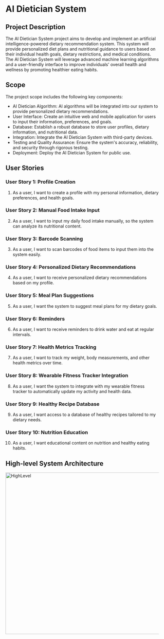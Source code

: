 # AI Dietician System

## Project Description
The AI Dietician System project aims to develop and implement an artificial intelligence-powered dietary recommendation system. This system will provide personalized diet plans and nutritional guidance to users based on their individual health goals, dietary restrictions, and medical conditions. The AI Dietician System will leverage advanced machine learning algorithms and a user-friendly interface to improve individuals' overall health and wellness by promoting healthier eating habits.

## Scope
The project scope includes the following key components:

- AI Dietician Algorithm: AI algorithms will be integrated into our system to provide personalized dietary recommendations.
- User Interface: Create an intuitive web and mobile application for users to input their information, preferences, and goals.
- Database: Establish a robust database to store user profiles, dietary information, and nutritional data.
- Integration: Integrate the AI Dietician System with third-party devices.
- Testing and Quality Assurance: Ensure the system's accuracy, reliability, and security through rigorous testing.
- Deployment: Deploy the AI Dietician System for public use.

## User Stories

### User Story 1: Profile Creation
1. As a user, I want to create a profile with my personal information, dietary preferences, and health goals.
   
### User Story 2: Manual Food Intake Input
2. As a user, I want to input my daily food intake manually, so the system can analyze its nutritional content.

### User Story 3: Barcode Scanning
3. As a user, I want to scan barcodes of food items to input them into the system easily.

### User Story 4: Personalized Dietary Recommendations
4. As a user, I want to receive personalized dietary recommendations based on my profile.

### User Story 5: Meal Plan Suggestions
5. As a user, I want the system to suggest meal plans for my dietary goals.

### User Story 6: Reminders
6. As a user, I want to receive reminders to drink water and eat at regular intervals.

### User Story 7: Health Metrics Tracking
7. As a user, I want to track my weight, body measurements, and other health metrics over time.

### User Story 8: Wearable Fitness Tracker Integration
8. As a user, I want the system to integrate with my wearable fitness tracker to automatically update my activity and health data.

### User Story 9: Healthy Recipe Database
9. As a user, I want access to a database of healthy recipes tailored to my dietary needs.

### User Story 10: Nutrition Education
10. As a user, I want educational content on nutrition and healthy eating habits.


## High-level System Architecture

<img width="531" alt="HighLevel" src="https://github.com/AbdulrhmanAissa/SeniorProject_AIDieticianSystem/assets/89867584/dea2cb62-2771-4a55-8d8e-14df5193547c">

